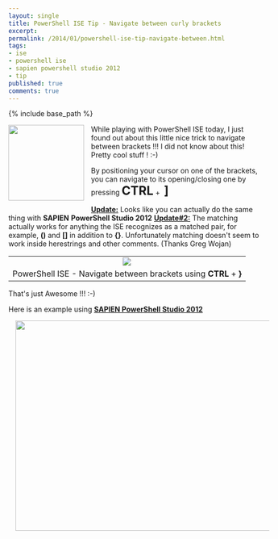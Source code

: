 ```yaml
---
layout: single
title: PowerShell ISE Tip - Navigate between curly brackets
excerpt: 
permalink: /2014/01/powershell-ise-tip-navigate-between.html
tags: 
- ise
- powershell ise
- sapien powershell studio 2012
- tip
published: true
comments: true
---
```

{% include base_path %} 
 
 <div class="separator" style="clear: both; text-align: center;"><a href="{{ base_path }}/images/2014/20140125_PowerShell_ISE_Tip_-_Navigate_between_curly_brackets/windows-powershell-ise-icon__1607516196__-260x260.png" imageanchor="1" style="clear: left; float: left; margin-bottom: 1em; margin-right: 1em;"><img border="0" src="{{ base_path }}/images/2014/20140125_PowerShell_ISE_Tip_-_Navigate_between_curly_brackets/windows-powershell-ise-icon__1607516196__-260x260.png" height="150" width="150" /></a></div>While playing with PowerShell ISE today, I just found out about this little nice trick to navigate between brackets !!! I did not know about this! Pretty cool stuff ! :-)



By positioning your cursor on one of the brackets, you can navigate to its opening/closing one by pressing <b><span style="font-size: x-large;">CTRL</b> + &nbsp;<span style="font-size: x-large;"><b>]</b>


<b><u>Update:</u></b>&nbsp;Looks like you can actually do the same thing with&nbsp;<b>SAPIEN</b>&nbsp;<b>PowerShell Studio 2012</b>
<b>
</b><b><u>Update#2:</u></b>&nbsp;The matching actually works for anything the ISE recognizes as a matched pair, for example,&nbsp;<b>()</b>&nbsp;and&nbsp;<b>[]</b>&nbsp;in addition to&nbsp;<b>{}</b>. Unfortunately matching doesn't seem to work inside herestrings and other comments. (Thanks Greg Wojan)

<table align="center" cellpadding="0" cellspacing="0" class="tr-caption-container" style="margin-left: auto; margin-right: auto; text-align: center;"><tbody><tr><td style="text-align: center;"><a href="{{ base_path }}/images/2014/20140125_PowerShell_ISE_Tip_-_Navigate_between_curly_brackets/PowerShell_ISE-Brackets_Navigation-v3__304394084__-759x655.gif" imageanchor="1" style="margin-left: auto; margin-right: auto;"><img border="0" src="{{ base_path }}/images/2014/20140125_PowerShell_ISE_Tip_-_Navigate_between_curly_brackets/PowerShell_ISE-Brackets_Navigation-v3__304394084__-759x655.gif" /></a></td></tr><tr><td class="tr-caption" style="text-align: center;">PowerShell ISE - Navigate between brackets using <b>CTRL</b>&nbsp;+ <b>}</b></td></tr></tbody></table><div class="separator" style="clear: both; text-align: center;">
</div><div class="separator" style="clear: both; text-align: center;">
</div>
That's just Awesome !!! :-)


Here is an example using <b><u>SAPIEN PowerShell Studio 2012</u></b>

<div class="separator" style="clear: both; text-align: center;"><a href="{{ base_path }}/images/2014/20140125_PowerShell_ISE_Tip_-_Navigate_between_curly_brackets/SapienPS2012-Brackets_navigation__1008410665__-779x508.gif" imageanchor="1" style="margin-left: 1em; margin-right: 1em;"><img border="0" src="{{ base_path }}/images/2014/20140125_PowerShell_ISE_Tip_-_Navigate_between_curly_brackets/SapienPS2012-Brackets_navigation__1008410665__-779x508.gif" height="417" width="640" /></a></div>


